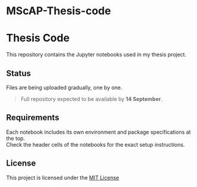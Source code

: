 # MScAP-Thesis-code
# Thesis Code

This repository contains the Jupyter notebooks used in my thesis project.

## Status
Files are being uploaded gradually, one by one.  
> Full repository expected to be available by **14 September**.  

## Requirements
Each notebook includes its own environment and package specifications at the top.  
Check the header cells of the notebooks for the exact setup instructions.


## License
This project is licensed under the [MIT License](LICENSE)
